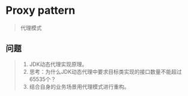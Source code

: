 # Proxy pattern
> 代理模式

## 问题
> 1. JDK动态代理实现原理。
> 2. 思考：为什么JDK动态代理中要求目标类实现的接口数量不能超过65535个？  
> 3. 结合自身的业务场景用代理模式进行重构。
